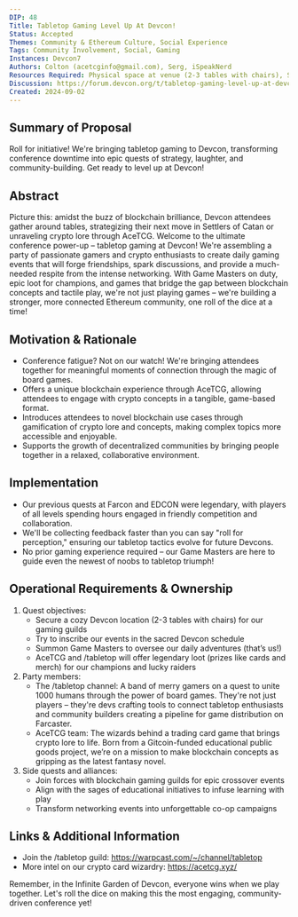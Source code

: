 ```yaml
---
DIP: 48
Title: Tabletop Gaming Level Up At Devcon!
Status: Accepted
Themes: Community & Ethereum Culture, Social Experience
Tags: Community Involvement, Social, Gaming
Instances: Devcon7
Authors: Colton (acetcginfo@gmail.com), Serg, iSpeakNerd
Resources Required: Physical space at venue (2-3 tables with chairs), Schedule Integration
Discussion: https://forum.devcon.org/t/tabletop-gaming-level-up-at-devcon/4120
Created: 2024-09-02
---
```


## Summary of Proposal
Roll for initiative! We're bringing tabletop gaming to Devcon, transforming conference downtime into epic quests of strategy, laughter, and community-building. Get ready to level up at Devcon!

## Abstract
Picture this: amidst the buzz of blockchain brilliance, Devcon attendees gather around tables, strategizing their next move in Settlers of Catan or unraveling crypto lore through AceTCG. Welcome to the ultimate conference power-up – tabletop gaming at Devcon! We're assembling a party of passionate gamers and crypto enthusiasts to create daily gaming events that will forge friendships, spark discussions, and provide a much-needed respite from the intense networking. With Game Masters on duty, epic loot for champions, and games that bridge the gap between blockchain concepts and tactile play, we're not just playing games – we're building a stronger, more connected Ethereum community, one roll of the dice at a time!

## Motivation & Rationale
- Conference fatigue? Not on our watch! We're bringing attendees together for meaningful moments of connection through the magic of board games.
- Offers a unique blockchain experience through AceTCG, allowing attendees to engage with crypto concepts in a tangible, game-based format.
- Introduces attendees to novel blockchain use cases through gamification of crypto lore and concepts, making complex topics more accessible and enjoyable.
- Supports the growth of decentralized communities by bringing people together in a relaxed, collaborative environment.

## Implementation
- Our previous quests at Farcon and EDCON were legendary, with players of all levels spending hours engaged in friendly competition and collaboration.
- We'll be collecting feedback faster than you can say "roll for perception," ensuring our tabletop tactics evolve for future Devcons.
- No prior gaming experience required – our Game Masters are here to guide even the newest of noobs to tabletop triumph!

## Operational Requirements & Ownership
1. Quest objectives:
    - Secure a cozy Devcon location (2-3 tables with chairs) for our gaming guilds
    - Try to inscribe our events in the sacred Devcon schedule
    - Summon Game Masters to oversee our daily adventures (that’s us!)
    - AceTCG and /tabletop will offer legendary loot (prizes like cards and merch) for our champions and lucky raiders
2. Party members:
    - The /tabletop channel: A band of merry gamers on a quest to unite 1000 humans through the power of board games. They're not just players – they're devs crafting tools to connect tabletop enthusiasts and community builders creating a pipeline for game distribution on Farcaster.
    - AceTCG team: The wizards behind a trading card game that brings crypto lore to life. Born from a Gitcoin-funded educational public goods project, we’re on a mission to make blockchain concepts as gripping as the latest fantasy novel.
3. Side quests and alliances:
    - Join forces with blockchain gaming guilds for epic crossover events
    - Align with the sages of educational initiatives to infuse learning with play
    - Transform networking events into unforgettable co-op campaigns

## Links & Additional Information
- Join the /tabletop guild: https://warpcast.com/~/channel/tabletop
- More intel on our crypto card wizardry: https://acetcg.xyz/

Remember, in the Infinite Garden of Devcon, everyone wins when we play together. Let's roll the dice on making this the most engaging, community-driven conference yet!
